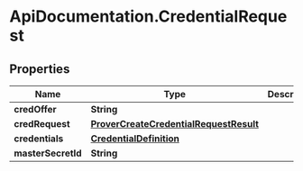 # ApiDocumentation.CredentialRequest

## Properties
Name | Type | Description | Notes
------------ | ------------- | ------------- | -------------
**credOffer** | **String** |  | [optional] 
**credRequest** | [**ProverCreateCredentialRequestResult**](ProverCreateCredentialRequestResult.md) |  | [optional] 
**credentials** | [**CredentialDefinition**](CredentialDefinition.md) |  | [optional] 
**masterSecretId** | **String** |  | [optional] 


